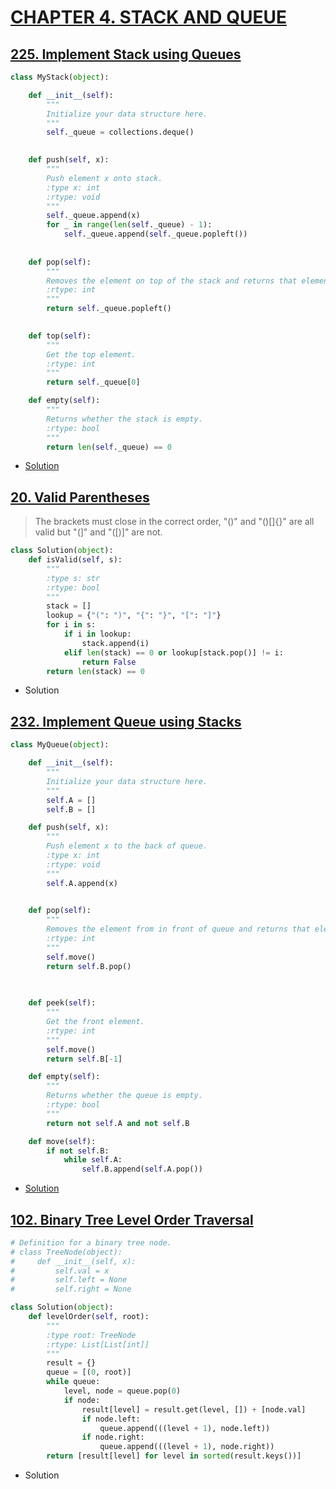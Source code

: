# [CHAPTER 4. STACK AND QUEUE](https://leetcode.com/courses/chapters/5)

## [225. Implement Stack using Queues](https://leetcode.com/problems/implement-stack-using-queues/)
>

```python
class MyStack(object):

    def __init__(self):
        """
        Initialize your data structure here.
        """
        self._queue = collections.deque()
        

    def push(self, x):
        """
        Push element x onto stack.
        :type x: int
        :rtype: void
        """
        self._queue.append(x)
        for _ in range(len(self._queue) - 1):
            self._queue.append(self._queue.popleft())
            
            
    def pop(self):
        """
        Removes the element on top of the stack and returns that element.
        :rtype: int
        """
        return self._queue.popleft()
        

    def top(self):
        """
        Get the top element.
        :rtype: int
        """
        return self._queue[0]

    def empty(self):
        """
        Returns whether the stack is empty.
        :rtype: bool
        """
        return len(self._queue) == 0
```
* [Solution](https://leetcode.com/articles/implement-stack-using-queues/)


## [20. Valid Parentheses](https://leetcode.com/problems/valid-parentheses/)
>The brackets must close in the correct order, "()" and "()[]{}" are all valid but "(]" and "([)]" are not.

```python
class Solution(object):
    def isValid(self, s):
        """
        :type s: str
        :rtype: bool
        """
        stack = []
        lookup = {"(": ")", "{": "}", "[": "]"}
        for i in s:
            if i in lookup:
                stack.append(i)
            elif len(stack) == 0 or lookup[stack.pop()] != i:
                return False
        return len(stack) == 0
```
* Solution

## [232. Implement Queue using Stacks](https://leetcode.com/problems/implement-queue-using-stacks/)
>

```python
class MyQueue(object):

    def __init__(self):
        """
        Initialize your data structure here.
        """
        self.A = []
        self.B = []

    def push(self, x):
        """
        Push element x to the back of queue.
        :type x: int
        :rtype: void
        """
        self.A.append(x)
        

    def pop(self):
        """
        Removes the element from in front of queue and returns that element.
        :rtype: int
        """
        self.move()
        return self.B.pop()
        
        

    def peek(self):
        """
        Get the front element.
        :rtype: int
        """
        self.move()
        return self.B[-1]

    def empty(self):
        """
        Returns whether the queue is empty.
        :rtype: bool
        """
        return not self.A and not self.B

    def move(self):
        if not self.B:
            while self.A:
                self.B.append(self.A.pop())
```
* [Solution](https://leetcode.com/articles/implement-queue-using-stacks/)


## [102. Binary Tree Level Order Traversal](https://leetcode.com/problems/binary-tree-level-order-traversal/)
>

```python
# Definition for a binary tree node.
# class TreeNode(object):
#     def __init__(self, x):
#         self.val = x
#         self.left = None
#         self.right = None

class Solution(object):
    def levelOrder(self, root):
        """
        :type root: TreeNode
        :rtype: List[List[int]]
        """
        result = {}
        queue = [(0, root)]
        while queue:
            level, node = queue.pop(0)
            if node:
                result[level] = result.get(level, []) + [node.val]
                if node.left:
                    queue.append(((level + 1), node.left))
                if node.right:
                    queue.append(((level + 1), node.right))
        return [result[level] for level in sorted(result.keys())]
```
* Solution
